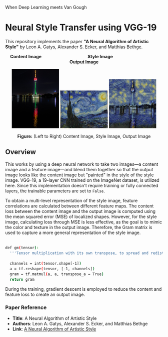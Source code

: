 When Deep Learning meets Van Gough

# Neural Style Transfer using VGG-19

This repository implements the paper **"A Neural Algorithm of Artistic Style"** by Leon A. Gatys, Alexander S. Ecker, and Matthias Bethge.

<p align="center">
  <b>Content Image</b> &emsp;&emsp;&emsp;&emsp;&emsp;&emsp;&emsp;&emsp;&emsp;&emsp; <b>Style Image</b> &emsp;&emsp;&emsp;&emsp;&emsp;&emsp;&emsp;&emsp;&emsp;&emsp; <b>Output Image</b>
</p>

<p align="center">
  <img src="images/Colombo_night_sky.jpg" alt="Content Image" width="30%"/>
  <img src="images/starry_night.webp" alt="Feature Image" width="30%"/>
  <img src="images/output_image.png" alt="Output Image" width="30%"/>
</p>

<p align="center">
  <b>Figure:</b> (Left to Right) Content Image, Style Image, Output Image
</p>


## Overview

This works by using a deep neural network to take two images—a content image and a feature image—and blend them together so that the output image looks like the content image but "painted" in the style of the style image. VGG-19, a 19-layer CNN trained on the ImageNet dataset, is utilized here. Since this implementation doesn't require training or fully connected layers, the trainable parameters are set to `False`.

To obtain a multi-level representation of the style image, feature correlations are calculated between different feature maps. The content loss between the content image and the output image is computed using the mean squared error (MSE) of localized shapes. However, for the style image, calculating loss through MSE is less effective, as the goal is to mimic the color and texture in the output image. Therefore, the Gram matrix is used to capture a more general representation of the style image.

```bash

def gm(tensor):
  '''Tensor multiplication with its own transpose, to spread and redistribute the original information across itself to remove localized data points.'''

  channels = int(tensor.shape[-1])
  a = tf.reshape(tensor, [-1, channels])
  gram = tf.matmul(a, a, transpose_a = True)
  return gram

``` 
During the training, gradient descent is employed to reduce the content and feature loss to create an output image.  


### Paper Reference
- **Title**: A Neural Algorithm of Artistic Style
- **Authors**: Leon A. Gatys, Alexander S. Ecker, and Matthias Bethge
- **Link**: [A Neural Algorithm of Artistic Style](https://arxiv.org/abs/1508.06576)

